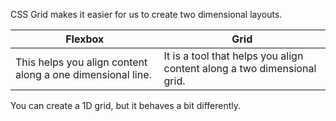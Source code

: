 CSS Grid makes it easier for us to create two dimensional layouts.

| **Flexbox**                                                | **Grid**                                                                |
| ---------------------------------------------------------- | ----------------------------------------------------------------------- |
| This helps you align content along a one dimensional line. | It is a tool that helps you align content along a two dimensional grid. |
You can create a 1D grid, but it behaves a bit differently.